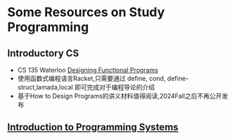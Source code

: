 # Some Resources on Study Programming
## Introductory CS
- CS 135 Waterloo [Designing Functional Programs](https://student.cs.uwaterloo.ca/~cs135)
- 使用函数式编程语言Racket,只需要通过 define, cond, define-struct,lamada,local 即可完成对于编程导论的介绍
- 基于How to Design Programs的讲义材料值得阅读,2024Fall之后不再公开发布

## [Introduction to Programming Systems](https://www.coursicle.com/princeton/courses/COS/217/)
